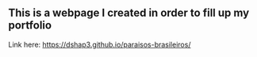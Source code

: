 ## This is a webpage I created in order to fill up my portfolio
Link here: https://dshap3.github.io/paraisos-brasileiros/
